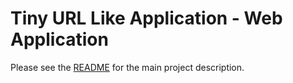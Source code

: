 # Tiny URL Like Application - Web Application

Please see the [README](../README.md) for the main project description.